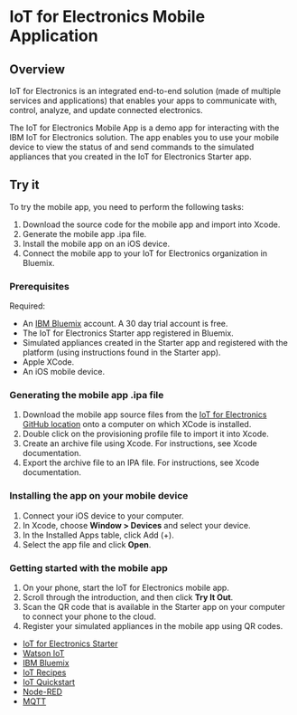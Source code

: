 # IoT for Electronics Mobile Application

## Overview
IoT for Electronics is an integrated end-to-end solution (made of multiple services and applications) that enables your apps to communicate with, control, analyze, and update connected electronics.  

The IoT for Electronics Mobile App is a demo app for interacting with the IBM IoT for Electronics solution. The app enables you to use your mobile device to view the status of and send commands to the simulated appliances that you created in the IoT for Electronics Starter app.

## Try it
To try the mobile app, you need to perform the following tasks:

1. Download the source code for the mobile app and import into Xcode.
2. Generate the mobile app .ipa file.
3. Install the mobile app on an iOS device.
4. Connect the mobile app to your IoT for Electronics organization in Bluemix.

### Prerequisites
Required:
- An [IBM Bluemix](https://console.ng.bluemix.net/) account. A 30 day trial account is free.
- The IoT for Electronics Starter app registered in Bluemix.
- Simulated appliances created in the Starter app and registered with the platform (using instructions found in the Starter app).
- Apple XCode.
- An iOS mobile device.

### Generating the mobile app .ipa file

1. Download the mobile app source files from the [IoT for Electronics GitHub location](https://github.com/ibm-watson-iot/iote-mobile) onto a computer on which XCode is installed.
2. Double click on the provisioning profile file to import it into Xcode.
3. Create an archive file using Xcode. For instructions, see Xcode documentation.
4. Export the archive file to an IPA file. For instructions, see Xcode documentation.


### Installing the app on your mobile device    
1. Connect your iOS device to your computer.
2. In Xcode, choose **Window > Devices** and select your device.
3. In the Installed Apps table, click Add (+).
4. Select the app file and click **Open**.

### Getting started with the mobile app
1. On your phone, start the IoT for Electronics mobile app.
2. Scroll through the introduction, and then click **Try It Out**.
3. Scan the QR code that is available in the Starter app on your computer to connect your phone to the cloud.  
4. Register your simulated appliances in the mobile app using QR codes.


- [IoT for Electronics Starter](https://new-console.ng.bluemix.net/docs/starters/IotElectronics/iotelectronics_overview.html)
- [Watson IoT](https://internetofthings.ibmcloud.com)
- [IBM Bluemix](https://console.ng.bluemix.net/)
- [IoT Recipes](https://developer.ibm.com/iot/)
- [IoT Quickstart](http://quickstart.internetofthings.ibmcloud.com/#/)
- [Node-RED](http://nodered.org/)
- [MQTT](http://mqtt.org/)
